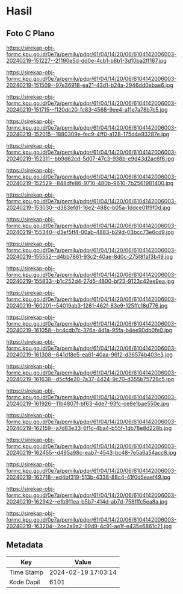 # Hasil

## Foto C Plano

https://sirekap-obj-formc.kpu.go.id/0e7a/pemilu/pdpr/61/04/14/20/06/6104142006003-20240219-151227--21190e5d-dd0e-4cb1-b8b1-3d10ba2ff167.jpg

https://sirekap-obj-formc.kpu.go.id/0e7a/pemilu/pdpr/61/04/14/20/06/6104142006003-20240219-151509--97e36918-ea21-43d1-b24a-2946dd0ebae6.jpg

https://sirekap-obj-formc.kpu.go.id/0e7a/pemilu/pdpr/61/04/14/20/06/6104142006003-20240219-151715--f120dc20-fc83-4568-9ee4-a11e7a78b7c5.jpg

https://sirekap-obj-formc.kpu.go.id/0e7a/pemilu/pdpr/61/04/14/20/06/6104142006003-20240219-152015--1880309e-fec9-4ff0-a128-175d4e93287e.jpg

https://sirekap-obj-formc.kpu.go.id/0e7a/pemilu/pdpr/61/04/14/20/06/6104142006003-20240219-152311--bb9d62cd-5d07-47c3-938b-e9d43d2ac6f6.jpg

https://sirekap-obj-formc.kpu.go.id/0e7a/pemilu/pdpr/61/04/14/20/06/6104142006003-20240219-152529--848dfe86-9710-480b-9610-7b2561981400.jpg

https://sirekap-obj-formc.kpu.go.id/0e7a/pemilu/pdpr/61/04/14/20/06/6104142006003-20240219-153030--d383efd1-16e2-488c-b05a-1ddce01f9f0d.jpg

https://sirekap-obj-formc.kpu.go.id/0e7a/pemilu/pdpr/61/04/14/20/06/6104142006003-20240219-155340--d3ef5ff4-00ab-4883-b29d-03bcc73e6cd9.jpg

https://sirekap-obj-formc.kpu.go.id/0e7a/pemilu/pdpr/61/04/14/20/06/6104142006003-20240219-155552--d4bb7861-93c2-40ae-8d0c-275f81a13b49.jpg

https://sirekap-obj-formc.kpu.go.id/0e7a/pemilu/pdpr/61/04/14/20/06/6104142006003-20240219-155833--b1c252d4-27d5-4800-bf23-9123c42ee9ea.jpg

https://sirekap-obj-formc.kpu.go.id/0e7a/pemilu/pdpr/61/04/14/20/06/6104142006003-20240219-160201--54019ab3-1261-462f-83e9-125ffc18d776.jpg

https://sirekap-obj-formc.kpu.go.id/0e7a/pemilu/pdpr/61/04/14/20/06/6104142006003-20240219-161058--bc4cdb7c-376a-4d1a-95fa-b4ee90db0fe0.jpg

https://sirekap-obj-formc.kpu.go.id/0e7a/pemilu/pdpr/61/04/14/20/06/6104142006003-20240219-161308--641d18e5-ea61-40aa-96f2-d36574b403e3.jpg

https://sirekap-obj-formc.kpu.go.id/0e7a/pemilu/pdpr/61/04/14/20/06/6104142006003-20240219-161638--d5cfde20-7a37-4424-9c70-d355b75728c5.jpg

https://sirekap-obj-formc.kpu.go.id/0e7a/pemilu/pdpr/61/04/14/20/06/6104142006003-20240219-161926--11b4807f-bf63-4de7-93fc-ce8e1bae550e.jpg

https://sirekap-obj-formc.kpu.go.id/0e7a/pemilu/pdpr/61/04/14/20/06/6104142006003-20240219-162159--a7d83e33-6f1c-4ba4-b55f-1db78e8d228b.jpg

https://sirekap-obj-formc.kpu.go.id/0e7a/pemilu/pdpr/61/04/14/20/06/6104142006003-20240219-162455--d495a98c-eab7-4543-bc48-7e5a6a54acc8.jpg

https://sirekap-obj-formc.kpu.go.id/0e7a/pemilu/pdpr/61/04/14/20/06/6104142006003-20240219-162718--ed4bf319-513b-4338-88c4-41f0d5eaef49.jpg

https://sirekap-obj-formc.kpu.go.id/0e7a/pemilu/pdpr/61/04/14/20/06/6104142006003-20240219-162942--e1b911ea-b5b7-414d-ab7d-758fffc5ea8a.jpg

https://sirekap-obj-formc.kpu.go.id/0e7a/pemilu/pdpr/61/04/14/20/06/6104142006003-20240219-163204--2ce2a9a2-99d9-4c91-ae1f-e435e6861c21.jpg


## Metadata

| Key        | Value               |
| ---------- | ------------------- |
| Time Stamp | 2024-02-19 17:03:14 |
| Kode Dapil | 6101                |



